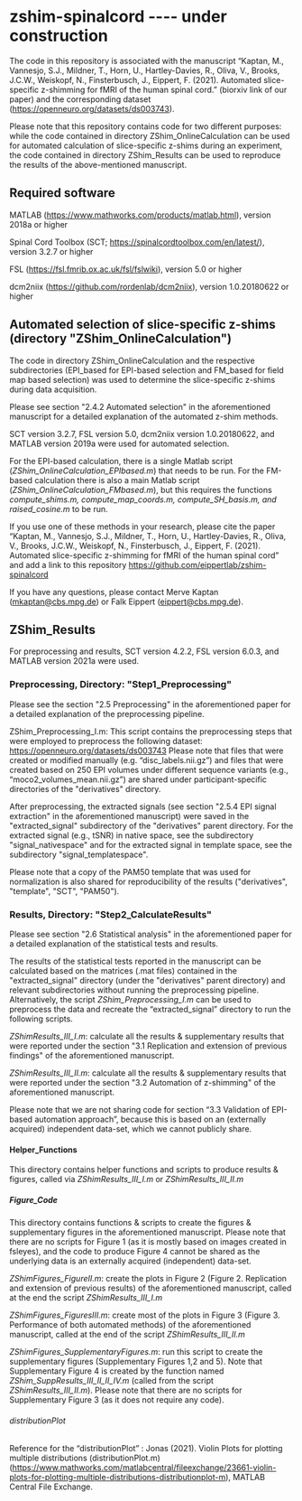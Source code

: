 # zshim-spinalcord ---- under construction

The code in this repository is associated with the manuscript “Kaptan, M., Vannesjo, S.J., Mildner, T., Horn, U., Hartley-Davies, R., Oliva, V., Brooks, J.C.W., Weiskopf, N., Finsterbusch, J., Eippert, F. (2021). Automated slice-specific z-shimming for fMRI of the human spinal cord.” (biorxiv link of our paper) and the corresponding dataset (https://openneuro.org/datasets/ds003743).

Please note that this repository contains code for two different purposes: while the code contained in directory ZShim_OnlineCalculation can be used for automated calculation of slice-specific z-shims during an experiment, the code contained in directory ZShim_Results can be used to reproduce the results of the above-mentioned manuscript.

## Required software
MATLAB (https://www.mathworks.com/products/matlab.html), version 2018a or higher

Spinal Cord Toolbox (SCT; https://spinalcordtoolbox.com/en/latest/), version 3.2.7 or higher

FSL (https://fsl.fmrib.ox.ac.uk/fsl/fslwiki), version 5.0 or higher

dcm2niix (https://github.com/rordenlab/dcm2niix), version 1.0.20180622 or higher

## Automated selection of slice-specific z-shims (directory "ZShim_OnlineCalculation")
The code in directory ZShim_OnlineCalculation and the respective subdirectories (EPI_based for EPI-based selection and FM_based for field map based selection) was used to determine the slice-specific z-shims during data acquisition.

Please see section "2.4.2 Automated selection" in the aforementioned manuscript for a detailed explanation of the automated z-shim methods.

SCT version 3.2.7, FSL version 5.0, dcm2niix version 1.0.20180622, and MATLAB version 2019a were used for automated selection.

For the EPI-based calculation, there is a single Matlab script (*ZShim_OnlineCalculation_EPIbased.m*) that needs to be run. For the FM-based calculation there is also a main Matlab script (*ZShim_OnlineCalculation_FMbased.m*), but this requires the functions *compute_shims.m, compute_map_coords.m, compute_SH_basis.m, and raised_cosine.m* to be run.

If you use one of these methods in your research, please cite the paper “Kaptan, M., Vannesjo, S.J., Mildner, T., Horn, U., Hartley-Davies, R., Oliva, V., Brooks, J.C.W., Weiskopf, N., Finsterbusch, J., Eippert, F. (2021). Automated slice-specific z-shimming for fMRI of the human spinal cord” and add a link to this repository https://github.com/eippertlab/zshim-spinalcord

If you have any questions, please contact Merve Kaptan (mkaptan@cbs.mpg.de) or Falk Eippert (eippert@cbs.mpg.de).

## ZShim_Results
For preprocessing and results, SCT version 4.2.2, FSL version 6.0.3, and MATLAB version 2021a were used.

### Preprocessing, Directory: "Step1_Preprocessing"

Please see the section "2.5 Preprocessing" in the aforementioned paper for a detailed explanation of the preprocessing pipeline. 

ZShim_Preprocessing_I.m: This script contains the preprocessing steps that were employed to preprocess the following dataset: https://openneuro.org/datasets/ds003743
Please note that files that were created or modified manually (e.g. “disc_labels.nii.gz”) and files that were created based on 250 EPI volumes under different sequence variants (e.g., “moco2_volumes_mean.nii.gz”) are shared under participant-specific directories of the "derivatives" directory. 

After preprocessing, the extracted signals (see section "2.5.4 EPI signal extraction" in the aforementioned manuscript) were saved in the "extracted_signal" subdirectory of the "derivatives" parent directory. For the extracted signal (e.g., tSNR) in native space, see the subdirectory "signal_nativespace" and for the extracted signal in template space, see the subdirectory "signal_templatespace". 

Please note that a copy of the PAM50 template that was used for normalization is also shared for reproducibility of the results ("derivatives", "template", "SCT", "PAM50").


### Results, Directory: "Step2_CalculateResults"

Please see section "2.6 Statistical analysis" in the aforementioned paper for a detailed explanation of the statistical tests and results. 

The results of the statistical tests reported in the manuscript can be calculated based on the matrices (.mat files) contained in the "extracted_signal" directory (under the "derivatives" parent directory) and relevant subdirectories without running the preprocessing pipeline. Alternatively, the script *ZShim_Preprocessing_I.m* can be used to preprocess the data and recreate the “extracted_signal” directory to run the following scripts.

*ZShimResults_III_I.m*: calculate all the results & supplementary results that were reported under the section "3.1 Replication and extension of previous findings" of the aforementioned manuscript.

*ZShimResults_III_II.m*: calculate all the results & supplementary results that were reported under the section "3.2 Automation of z-shimming" of the aforementioned manuscript.

Please note that we are not sharing code for section “3.3 Validation of EPI-based automation approach”, because this is based on an (externally acquired) independent data-set, which we cannot publicly share.

#### Helper_Functions
This directory contains helper functions and scripts to produce results & figures, called via *ZShimResults_III_I.m* or *ZShimResults_III_II.m*

##### Figure_Code
This directory contains functions & scripts to create the figures & supplementary figures in the aforementioned manuscript. Please note that there are no scripts for Figure 1 (as it is mostly based on images created in fsleyes), and the code to produce Figure 4 cannot be shared as the underlying data is an externally acquired (independent) data-set.

*ZShimFigures_FigureII.m*: create the plots in Figure 2 (Figure 2. Replication and extension of previous results) of the aforementioned manuscript, called at the end the script *ZShimResults_III_I.m*

*ZShimFigures_FiguresIII.m*: create most of the plots in Figure 3 (Figure 3. Performance of both automated methods) of the aforementioned manuscript, called at the end of the script *ZShimResults_III_II.m*

*ZShimFigures_SupplementaryFigures.m*: run this script to create the supplementary figures (Supplementary Figures 1,2 and 5). Note that Supplementary Figure 4 is created by the function named *ZShim_SuppResults_III_II_II_IV.m* (called from the script *ZShimResults_III_II.m*). Please note that there are no scripts for Supplementary Figure 3 (as it does not require any code).

###### distributionPlot
Reference for the “distributionPlot” :
Jonas (2021). Violin Plots for plotting multiple distributions (distributionPlot.m) (https://www.mathworks.com/matlabcentral/fileexchange/23661-violin-plots-for-plotting-multiple-distributions-distributionplot-m), MATLAB Central File Exchange. 


